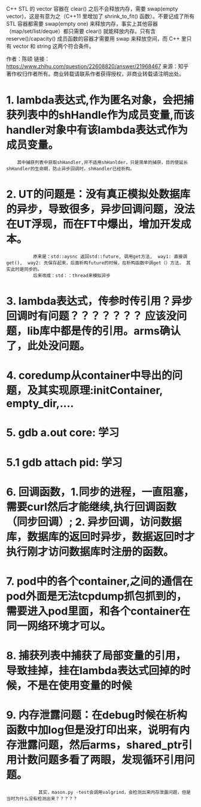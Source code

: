 <!--
 * @Author: your name
 * @Date: 2020-11-27 07:58:35
 * @LastEditTime: 2020-12-01 12:10:16
 * @LastEditors: Please set LastEditors
 * @Description: In User Settings Edit
 * @FilePath: /note/c++.md
-->
C++ STL 的 vector 容器在 clear() 之后不会释放内存，需要 swap(empty vector)，这是有意为之（C++11 里增加了 shrink_to_fit() 函数）。不要记成了所有 STL 容器都需要 swap(empty one) 来释放内存，事实上其他容器（map/set/list/deque）都只需要 clear() 就能释放内存。只有含 reserve()/capacity() 成员函数的容器才需要用 swap 来释放空间，而 C++ 里只有 vector 和 string 这两个符合条件。

作者：陈硕
链接：https://www.zhihu.com/question/22608820/answer/21968467
来源：知乎
著作权归作者所有。商业转载请联系作者获得授权，非商业转载请注明出处。

# 1. lambda表达式,作为匿名对象，会把捕获列表中的shHandle作为成员变量,而该handler对象中有该lambda表达式作为成员变量。
        其中捕获列表中获取shHandler,并不适用shHanlder，只是简单的捕获，目的使延长shHandler的生命期，防止异步回调时，shHandler已经析构。
# 2. UT的问题是：没有真正模拟处数据库的异步，导致很多，异步回调问题，没法在UT浮现，而在FT中爆出，增加开发成本。
              原来是：std::aysnc 返回std::future, 调用get方法,  way1: 直接调get(),  way2: 先保存起来，后面析构future的时候，在析构函数中调get（）方法， 其实此时是同步的。
              后来改成：std：：thread来模拟异步
# 3. lambda表达式，传参时传引用？异步回调时有问题？？？？？？？ 应该没问题，lib库中都是传的引用。arms确认了，此处没问题。
# 4.  coredump从container中导出的问题，及其实现原理:initContainer, empty_dir,....
# 5. gdb a.out core: 学习
# 5.1 gdb attach pid: 学习
# 6. 回调函数，1.同步的进程，一直阻塞，需要curl然后才能继续,执行回调函数（同步回调）; 2. 异步回调，访问数据库，数据库的返回时异步，数据返回时才执行刚才访问数据库时注册的函数。
# 7. pod中的各个container,之间的通信在pod外面是无法tcpdump抓包抓到的，需要进入pod里面，和各个container在同一网络环境才可以。
# 8. 捕获列表中捕获了局部变量的引用，导致挂掉，挂在lambda表达式回掉的时候，不是在使用变量的时候
# 9. 内存泄露问题：在debug时候在析构函数中加log但是没打印出来，说明有内存泄露问题，然后arms，shared_ptr引用计数问题多看了两眼，发现循环引用问题。
                其实，mason.py -test会调用valgrind，会检测出来内存泄露问题，但是当时为什么没有检测出来？？？？？